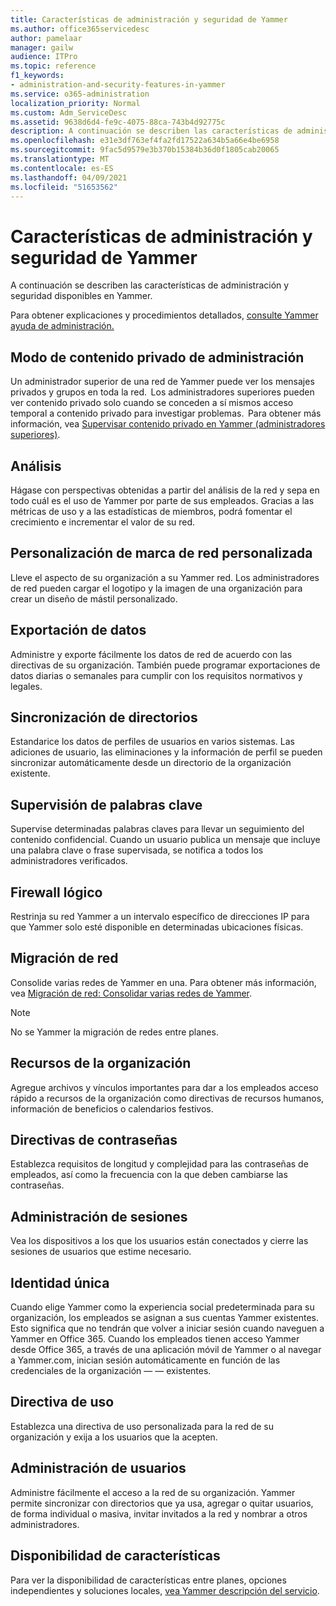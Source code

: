 ```yaml
---
title: Características de administración y seguridad de Yammer
ms.author: office365servicedesc
author: pamelaar
manager: gailw
audience: ITPro
ms.topic: reference
f1_keywords:
- administration-and-security-features-in-yammer
ms.service: o365-administration
localization_priority: Normal
ms.custom: Adm_ServiceDesc
ms.assetid: 9638d6d4-fe9c-4075-88ca-743b4d92775c
description: A continuación se describen las características de administración y seguridad disponibles en Yammer.
ms.openlocfilehash: e31e3df763ef4fa2fd17522a634b5a66e4be6958
ms.sourcegitcommit: 9fac5d9579e3b370b15384b36d0f1805cab20065
ms.translationtype: MT
ms.contentlocale: es-ES
ms.lasthandoff: 04/09/2021
ms.locfileid: "51653562"
---
```

# <a name="administration-and-security-features-in-yammer"></a>Características de administración y seguridad de Yammer

A continuación se describen las características de administración y seguridad disponibles en Yammer.
  
Para obtener explicaciones y procedimientos detallados, [consulte Yammer ayuda de administración.](/yammer/)

## <a name="admin-private-content-mode"></a>Modo de contenido privado de administración

Un administrador superior de una red de Yammer puede ver los mensajes privados y grupos en toda la red.  Los administradores superiores pueden ver contenido privado solo cuando se conceden a sí mismos acceso temporal a contenido privado para investigar problemas.  Para obtener más información, vea [Supervisar contenido privado en Yammer (administradores superiores)](/yammer/manage-security-and-compliance/monitor-private-content).

## <a name="analytics"></a>Análisis

Hágase con perspectivas obtenidas a partir del análisis de la red y sepa en todo cuál es el uso de Yammer por parte de sus empleados. Gracias a las métricas de uso y a las estadísticas de miembros, podrá fomentar el crecimiento e incrementar el valor de su red.

## <a name="custom-network-branding"></a>Personalización de marca de red personalizada

Lleve el aspecto de su organización a su Yammer red. Los administradores de red pueden cargar el logotipo y la imagen de una organización para crear un diseño de mástil personalizado.

## <a name="data-export"></a>Exportación de datos

Administre y exporte fácilmente los datos de red de acuerdo con las directivas de su organización. También puede programar exportaciones de datos diarias o semanales para cumplir con los requisitos normativos y legales.
  
## <a name="directory-synchronization"></a>Sincronización de directorios

Estandarice los datos de perfiles de usuarios en varios sistemas. Las adiciones de usuario, las eliminaciones y la información de perfil se pueden sincronizar automáticamente desde un directorio de la organización existente.

## <a name="keyword-monitoring"></a>Supervisión de palabras clave

Supervise determinadas palabras claves para llevar un seguimiento del contenido confidencial. Cuando un usuario publica un mensaje que incluye una palabra clave o frase supervisada, se notifica a todos los administradores verificados.

## <a name="logical-firewall"></a>Firewall lógico

Restrinja su red Yammer a un intervalo específico de direcciones IP para que Yammer solo esté disponible en determinadas ubicaciones físicas.

## <a name="network-migration"></a>Migración de red

Consolide varias redes de Yammer en una. Para obtener más información, vea [Migración de red: Consolidar varias redes de Yammer](/yammer/configure-your-yammer-network/consolidate-multiple-yammer-networks).
  
> [!NOTE]
> No se Yammer la migración de redes entre planes. 

## <a name="organization-resources"></a>Recursos de la organización

Agregue archivos y vínculos importantes para dar a los empleados acceso rápido a recursos de la organización como directivas de recursos humanos, información de beneficios o calendarios festivos.
  
## <a name="password-policies"></a>Directivas de contraseñas

Establezca requisitos de longitud y complejidad para las contraseñas de empleados, así como la frecuencia con la que deben cambiarse las contraseñas.
  
## <a name="session-management"></a>Administración de sesiones

Vea los dispositivos a los que los usuarios están conectados y cierre las sesiones de usuarios que estime necesario.

## <a name="single-identity"></a>Identidad única

Cuando elige Yammer como la experiencia social predeterminada para su organización, los empleados se asignan a sus cuentas Yammer existentes. Esto significa que no tendrán que volver a iniciar sesión cuando naveguen a Yammer en Office 365. Cuando los empleados tienen acceso Yammer desde Office 365, a través de una aplicación móvil de Yammer o al navegar a Yammer.com, inician sesión automáticamente en función de las credenciales de la organización &mdash; &mdash; existentes.

## <a name="usage-policy"></a>Directiva de uso

Establezca una directiva de uso personalizada para la red de su organización y exija a los usuarios que la acepten.

## <a name="user-management"></a>Administración de usuarios

Administre fácilmente el acceso a la red de su organización. Yammer permite sincronizar con directorios que ya usa, agregar o quitar usuarios, de forma individual o masiva, invitar invitados a la red y nombrar a otros administradores.

## <a name="feature-availability"></a>Disponibilidad de características

Para ver la disponibilidad de características entre planes, opciones independientes y soluciones locales, [vea Yammer descripción del servicio](yammer-service-description.md).

